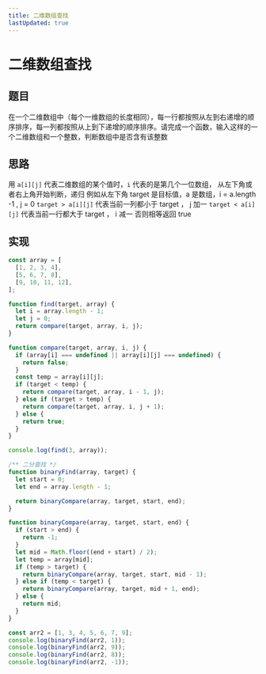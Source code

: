 ```yaml
---
title: 二维数组查找
lastUpdated: true
---
```


# 二维数组查找

## 题目

在一个二维数组中（每个一维数组的长度相同），每一行都按照从左到右递增的顺序排序，每一列都按照从上到下递增的顺序排序。请完成一个函数，输入这样的一个二维数组和一个整数，判断数组中是否含有该整数

## 思路

用 `a[i][j]` 代表二维数组的某个值时，`i` 代表的是第几个一位数组，
从左下角或者右上角开始判断，递归
例如从左下角
target 是目标值，a 是数组，i = a.length -1 , j = 0
`target > a[i][j]` 代表当前一列都小于 target ， j 加一
`target < a[i][j]` 代表当前一行都大于 target ， i 减一
否则相等返回 true

## 实现

```js
const array = [
  [1, 2, 3, 4],
  [5, 6, 7, 8],
  [9, 10, 11, 12],
];

function find(target, array) {
  let i = array.length - 1;
  let j = 0;
  return compare(target, array, i, j);
}

function compare(target, array, i, j) {
  if (array[i] === undefined || array[i][j] === undefined) {
    return false;
  }
  const temp = array[i][j];
  if (target < temp) {
    return compare(target, array, i - 1, j);
  } else if (target > temp) {
    return compare(target, array, i, j + 1);
  } else {
    return true;
  }
}

console.log(find(3, array));
```

```js
/** 二分查找 */
function binaryFind(array, target) {
  let start = 0;
  let end = array.length - 1;

  return binaryCompare(array, target, start, end);
}

function binaryCompare(array, target, start, end) {
  if (start > end) {
    return -1;
  }
  let mid = Math.floor((end + start) / 2);
  let temp = array[mid];
  if (temp > target) {
    return binaryCompare(array, target, start, mid - 1);
  } else if (temp < target) {
    return binaryCompare(array, target, mid + 1, end);
  } else {
    return mid;
  }
}

const arr2 = [1, 3, 4, 5, 6, 7, 9];
console.log(binaryFind(arr2, 1));
console.log(binaryFind(arr2, 9));
console.log(binaryFind(arr2, 8));
console.log(binaryFind(arr2, -1));
```
